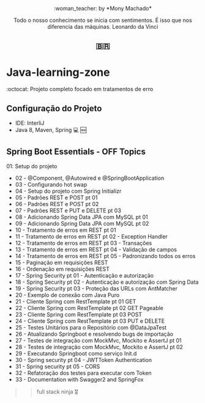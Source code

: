 <center> :woman_teacher: by *Mony Machado* 

Todo o nosso conhecimento se inicia com sentimentos. É isso que nos diferencia das máquinas. Leonardo da Vinci

:brazil: </center> 
---------------------

# Java-learning-zone
:octocat:  Projeto completo focado em tratamentos de erro

##  Configuração do Projeto
- IDE: InterliJ
- Java 8, Maven, Spring 
:computer: :new:
## Spring Boot Essentials - OFF Topics
01: Setup do projeto
- 02 - @Component, @Autowired e @SpringBootApplication
- 03 - Configurando hot swap
- 04 - Setup do projeto com Spring Initializr
- 05 - Padrões REST e POST pt 01
- 06 - Padrões REST e POST pt 02
- 07 - Padrões REST e PUT e DELETE pt 03
- 08 - Adicionando Spring Data JPA com MySQL pt 01
- 09 - Adicionando Spring Data JPA com MySQL pt 02
- 10 - Tratamento de erros em REST pt 01
- 11 - Tratamento de erros em REST pt 02 - Exception Handler
- 12 - Tratamento de erros em REST pt 03 - Transações
- 13 - Tratamento de erros em REST pt 04 - Validação de campos
- 14 - Tratamento de erros em REST pt 05 - Padronizando todos os erros
- 15 - Paginação em requisições REST
- 16 - Ordenação em requisições REST
- 17 - Spring Security pt 01 - Autenticação e autorização
- 18 - Spring Security pt 02 - Autenticação e autorização com Spring Data
- 19 - Spring Security pt 03 - Proteção das URLs com AntMatcher
- 20 - Exemplo de conexão com Java Puro
- 21 - Cliente Spring com RestTemplate pt 01 GET
- 22 - Cliente Spring com RestTemplate pt 02 GET Pageable
- 23 - Cliente Spring com RestTemplate pt 03 POST
- 24 - Cliente Spring com RestTemplate pt 03 PUT e DELETE
- 25 - Testes Unitários para o Repositório com @DataJpaTest
- 26 - Atualizando Springboot e resolvendo bugs de importação
- 27 - Testes de integração com MockMvc, Mockito e AssertJ pt 01
- 28 - Testes de integração com MockMvc, Mockito e AssertJ pt 02
- 29 - Executando Springboot como serviço Init.d
- 30 - Spring security pt 04 - JWTToken Authentication
- 31 - Spring security pt 05 - CORS
- 32 - Refatoração dos testes para executar com Token
- 33 - Documentation with Swagger2 and SpringFox

>> full stack ninja :medal_military:




